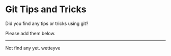 Git Tips and Tricks
===================

Did you find any tips or tricks using git?

Please add them below.

---
Not find any yet. wetteyve

